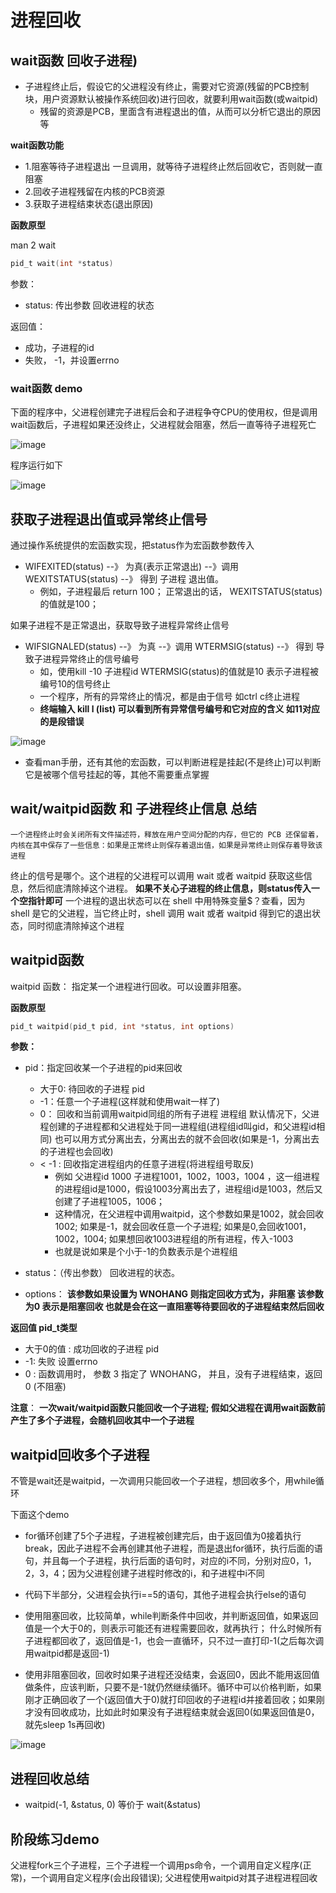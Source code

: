 

# 进程回收  


## wait函数 回收子进程)  

* 子进程终止后，假设它的父进程没有终止，需要对它资源(残留的PCB控制块，用户资源默认被操作系统回收)进行回收，就要利用wait函数(或waitpid)   
    * 残留的资源是PCB，里面含有进程退出的值，从而可以分析它退出的原因等  

**wait函数功能**  

* 1.阻塞等待子进程退出  一旦调用，就等待子进程终止然后回收它，否则就一直阻塞
* 2.回收子进程残留在内核的PCB资源
* 3.获取子进程结束状态(退出原因)  

**函数原型**  

man 2 wait

```c
pid_t wait(int *status)
```

参数：  

* status: 传出参数  回收进程的状态  

返回值：

* 成功，子进程的id 
* 失败， -1，并设置errno

### wait函数 demo  

下面的程序中，父进程创建完子进程后会和子进程争夺CPU的使用权，但是调用wait函数后，子进程如果还没终止，父进程就会阻塞，然后一直等待子进程死亡

![image](https://user-images.githubusercontent.com/58176267/161559290-a50047cf-e32a-4667-a6b8-d8fa4e64b786.png)

程序运行如下  

![image](https://user-images.githubusercontent.com/58176267/161559418-64cb3fe2-5f20-43e1-92b5-2daf9bcd206e.png)


## 获取子进程退出值或异常终止信号    

通过操作系统提供的宏函数实现，把status作为宏函数参数传入  

* WIFEXITED(status) --》 为真(表示正常退出) --》调用 WEXITSTATUS(status) --》 得到 子进程 退出值。
    * 例如，子进程最后 return 100； 正常退出的话， WEXITSTATUS(status)的值就是100；

如果子进程不是正常退出，获取导致子进程异常终止信号

* WIFSIGNALED(status) --》 为真 --》调用 WTERMSIG(status) --》 得到 导致子进程异常终止的信号编号
    * 如，使用kill -10 子进程id    WTERMSIG(status)的值就是10  表示子进程被编号10的信号终止
    * 一个程序，所有的异常终止的情况，都是由于信号  如ctrl c终止进程   
    * **终端输入 kill l (list) 可以看到所有异常信号编号和它对应的含义  如11对应的是段错误**

![image](https://user-images.githubusercontent.com/58176267/161562451-d8c7a78f-bb05-41cb-be88-aa027920b97b.png)

* 查看man手册，还有其他的宏函数，可以判断进程是挂起(不是终止)可以判断它是被哪个信号挂起的等，其他不需要重点掌握  


## wait/waitpid函数  和  子进程终止信息 总结

    一个进程终止时会关闭所有文件描述符，释放在用户空间分配的内存，但它的 PCB 还保留着，内核在其中保存了一些信息：如果是正常终止则保存着退出值，如果是异常终止则保存着导致该进程
终止的信号是哪个。这个进程的父进程可以调用 wait 或者 waitpid 获取这些信息，然后彻底清除掉这个进程。  **如果不关心子进程的终止信息，则status传入一个空指针即可**
   一个进程的退出状态可以在 shell 中用特殊变量$？查看，因为 shell 是它的父进程，当它终止时，shell 调用 wait 或者 waitpid 得到它的退出状态，同时彻底清除掉这个进程

## waitpid函数  

waitpid 函数： 指定某一个进程进行回收。可以设置非阻塞。  

**函数原型**  

```c
pid_t waitpid(pid_t pid, int *status, int options)
```
**参数：**

* pid：指定回收某一个子进程的pid来回收 
    * 大于0: 待回收的子进程 pid
    * -1：任意一个子进程(这样就和使用wait一样了)
    * 0： 回收和当前调用waitpid同组的所有子进程   进程组 默认情况下，父进程创建的子进程都和父进程处于同一进程组(进程组id叫gid，和父进程id相同) 也可以用方式分离出去，分离出去的就不会回收(如果是-1，分离出去的子进程也会回收) 
    * < -1  : 回收指定进程组内的任意子进程(将进程组号取反)  
        * 例如 父进程id 1000 子进程1001，1002，1003，1004 ，这一组进程的进程组id是1000，假设1003分离出去了，进程组id是1003，然后又创建了子进程1005，1006； 
        * 这种情况，在父进程中调用waitpid，这个参数如果是1002，就会回收1002; 如果是-1，就会回收任意一个子进程; 如果是0,会回收1001，1002，1004; 如果想回收1003进程组的所有进程，传入-1003
        * 也就是说如果是个小于-1的负数表示是个进程组  
        
* status：（传出参数） 回收进程的状态。
* options：  **该参数如果设置为 WNOHANG 则指定回收方式为，非阻塞    该参数为0 表示是阻塞回收  也就是会在这一直阻塞等待要回收的子进程结束然后回收**  


**返回值 pid_t类型**

* 大于0的值 : 成功回收的子进程 pid
* -1:  失败   设置errno
* 0 :  函数调用时， 参数 3 指定了 WNOHANG， 并且，没有子进程结束，返回0 (不阻塞)


**注意**： **一次wait/waitpid函数只能回收一个子进程; 假如父进程在调用wait函数前产生了多个子进程，会随机回收其中一个子进程**


## waitpid回收多个子进程  

不管是wait还是waitpid，一次调用只能回收一个子进程，想回收多个，用while循环  

下面这个demo   
* for循环创建了5个子进程，子进程被创建完后，由于返回值为0接着执行break，因此子进程不会再创建其他子进程，而是退出for循环，执行后面的语句，并且每一个子进程，执行后面的语句时，对应的i不同，分别对应0，1，2，3，4；因为父进程创建子进程时修改的i，和子进程中i不同  
* 代码下半部分，父进程会执行i==5的语句，其他子进程会执行else的语句  

* 使用阻塞回收，比较简单，while判断条件中回收，并判断返回值，如果返回值是一个大于0的，则表示可能还有进程需要回收，就再执行； 什么时候所有子进程都回收了，返回值是-1，也会一直循环，只不过一直打印-1(之后每次调用waitpid都是返回-1)  
* 使用非阻塞回收，回收时如果子进程还没结束，会返回0，因此不能用返回值做条件，应该判断，只要不是-1就仍然继续循环。循环中可以价格判断，如果刚才正确回收了一个(返回值大于0)就打印回收的子进程id并接着回收；如果刚才没有回收成功，比如此时如果没有子进程结束就会返回0(如果返回值是0，就先sleep 1s再回收)


![image](https://user-images.githubusercontent.com/58176267/161578435-3a20dbf9-b85f-4f05-a521-0d7ea8f23c01.png)


## 进程回收总结  

* waitpid(-1, &status, 0) 等价于 wait(&status)


## 阶段练习demo  

父进程fork三个子进程，三个子进程一个调用ps命令，一个调用自定义程序(正常)，一个调用自定义程序(会出段错误); 父进程使用waitpid对其子进程进程回收  

```c
```



